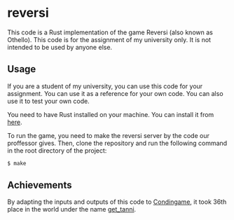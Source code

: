 # reversi

This code is a Rust implementation of the game Reversi (also known as Othello).
This code is for the assignment of my university only. It is not intended to be used by anyone else.

## Usage

If you are a student of my university, you can use this code for your assignment. You can use it as a reference for your own code. You can also use it to test your own code.

You need to have Rust installed on your machine. You can install it from [here](https://www.rust-lang.org/tools/install).

To run the game, you need to make the reversi server by the code our proffessor gives. Then, clone the repository and run the following command in the root directory of the project:

```bash
$ make
```

## Achievements

By adapting the inputs and outputs of this code to [Condingame](https://www.codingame.com/multiplayer/bot-programming/othello-1/leaderboard), it took 36th place in the world under the name [get_tanni](https://www.codingame.com/profile/f0fadaf382fa0366d87d7e00cf680c416845165).